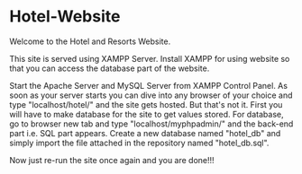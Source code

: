 # Hotel-Website
Welcome to the Hotel and Resorts Website.

This site is served using XAMPP Server. Install XAMPP for using website so that you can access the database part of the website.

Start the Apache Server and MySQL Server from XAMPP Control Panel.
As soon as your server starts you can dive into any browser of your choice and type "localhost/hotel/" and the site gets hosted.
But that's not it. First you will have to make database for the site to get values stored.
For database, go to browser new tab and type "localhost/myphpadmin/" and the back-end part i.e. SQL part appears.
Create a new database named "hotel_db" and simply import the file attached in the repository named "hotel_db.sql".

Now just re-run the site once again and you are done!!!
